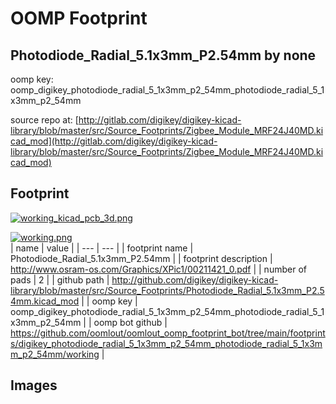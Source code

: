 # OOMP Footprint  
## Photodiode_Radial_5.1x3mm_P2.54mm  by none  
  
oomp key: oomp_digikey_photodiode_radial_5_1x3mm_p2_54mm_photodiode_radial_5_1x3mm_p2_54mm  
  
source repo at: [http://gitlab.com/digikey/digikey-kicad-library/blob/master/src/Source_Footprints/Zigbee_Module_MRF24J40MD.kicad_mod](http://gitlab.com/digikey/digikey-kicad-library/blob/master/src/Source_Footprints/Zigbee_Module_MRF24J40MD.kicad_mod)  
## Footprint  
  
[![working_kicad_pcb_3d.png](working_kicad_pcb_3d_600.png)](working_kicad_pcb_3d.png)  
  
[![working.png](working_600.png)](working.png)  
| name | value | 
| --- | --- | 
| footprint name | Photodiode_Radial_5.1x3mm_P2.54mm | 
| footprint description | http://www.osram-os.com/Graphics/XPic1/00211421_0.pdf | 
| number of pads | 2 | 
| github path | http://github.com/digikey/digikey-kicad-library/blob/master/src/Source_Footprints/Photodiode_Radial_5.1x3mm_P2.54mm.kicad_mod | 
| oomp key | oomp_digikey_photodiode_radial_5_1x3mm_p2_54mm_photodiode_radial_5_1x3mm_p2_54mm | 
| oomp bot github | https://github.com/oomlout/oomlout_oomp_footprint_bot/tree/main/footprints/digikey_photodiode_radial_5_1x3mm_p2_54mm_photodiode_radial_5_1x3mm_p2_54mm/working | 
## Images  
